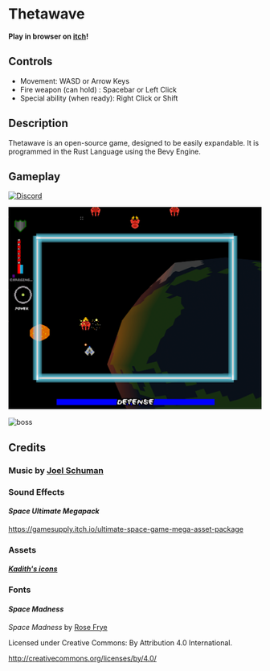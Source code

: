 # Thetawave

**Play in browser on [itch](https://metalmancy.itch.io/thetawave)!**

## Controls

- Movement: WASD or Arrow Keys
- Fire weapon (can hold) : Spacebar or Left Click 
- Special ability (when ready): Right Click or Shift

## Description

Thetawave is an open-source game, designed to be easily expandable. It is programmed in the Rust Language using the Bevy Engine.

## Gameplay

[![Discord](https://img.shields.io/badge/chat-on%20discord-green.svg?logo=discord&logoColor=fff&labelColor=1e1c24&color=8d5b3f)](https://discord.gg/4smxjcheE5)

![formation_spawn](assets/images/formation_spawn.gif)

![boss](assets/images/boss.gif)

## Credits

### Music by [Joel Schuman](https://joelhasa.site/)

### Sound Effects

#### *Space Ultimate Megapack*

https://gamesupply.itch.io/ultimate-space-game-mega-asset-package

### Assets

#### [*Kadith's icons*](https://kadith.itch.io/kadiths-free-icons)

### Fonts

#### *Space Madness*

*Space Madness* by [Rose Frye](https://modernmodron.itch.io/)

Licensed under Creative Commons: By Attribution 4.0 International.

http://creativecommons.org/licenses/by/4.0/
